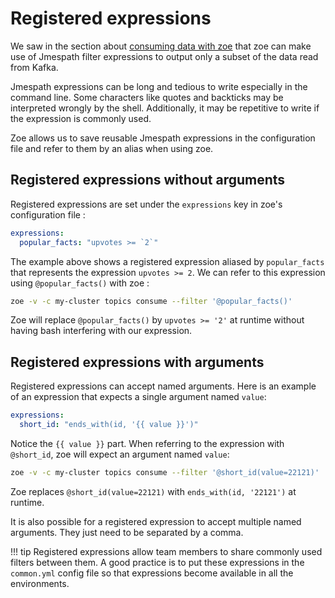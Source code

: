 # Registered expressions

We saw in the section about [consuming data with zoe](../basics/consume/#filtering-data-based-on-content) that zoe can make use of Jmespath filter expressions to output only a subset of the data read from Kafka.

Jmespath expressions can be long and tedious to write especially in the command line. Some characters like quotes and backticks may be interpreted wrongly by the shell. Additionally, it may be repetitive to write if the expression is commonly used.

Zoe allows us to save reusable Jmespath expressions in the configuration file and refer to them by an alias when using zoe.

## Registered expressions without arguments

Registered expressions are set under the `expressions` key in zoe's configuration file :

```yaml
expressions:
  popular_facts: "upvotes >= `2`"
``` 

The example above shows a registered expression aliased by `popular_facts` that represents the expression `upvotes >= 2`. We can refer to this expression using `@popular_facts()` with zoe :

```bash
zoe -v -c my-cluster topics consume --filter '@popular_facts()' 
```

Zoe will replace `@popular_facts()` by `upvotes >= '2'` at runtime without having bash interfering with our expression.

## Registered expressions with arguments

Registered expressions can accept named arguments. Here is an example of an expression that expects a single argument named `value`:

```yaml
expressions:
  short_id: "ends_with(id, '{{ value }}')"
``` 

Notice the `{{ value }}` part. When referring to the expression with `@short_id`, zoe will expect an argument named `value`:

```bash
zoe -v -c my-cluster topics consume --filter '@short_id(value=22121)' 
```

Zoe replaces `@short_id(value=22121)` with `ends_with(id, '22121')` at runtime.

It is also possible for a registered expression to accept multiple named arguments. They just need to be separated by a comma.
 
!!! tip
    Registered expressions allow team members to share commonly used filters between them. A good practice is to put these expressions in the `common.yml` config file so that expressions become available in all the environments.